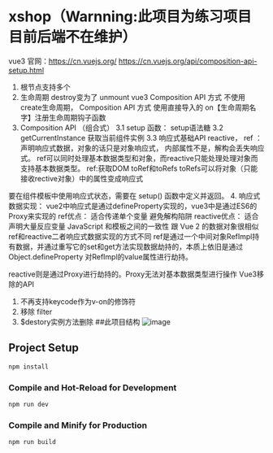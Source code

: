 # xshop（Warnning:此项目为练习项目目前后端不在维护）
vue3 官网：https://cn.vuejs.org/    https://cn.vuejs.org/api/composition-api-setup.html
1.  根节点支持多个
2.   生命周期 
destroy变为了 unmount
vue3 Composition API 方式  不使用create生命周期，
Composition API 方式   使用直接导入的 on【生命周期名字】注册生命周期钩子函数
3. Composition API （组合式）
3.1 setup
函数：
setup语法糖
3.2 getCurrentInstance
获取当前组件实例
3.3 响应式基础API
reactive， ref  ：声明响应式数据，对象的话只是对象响应式， 内部属性不是，解构会丢失响应式。
ref可以同时处理基本数据类型和对象，而reactive只能处理处理对象而支持基本数据类型。
ref:获取DOM 
toRef和toRefs
toRefs可以将对象（只能接收rective对象）中的属性变成响应式

要在组件模板中使用响应式状态，需要在 setup() 函数中定义并返回。 
4. 响应式数据实现：
vue2中响应式是通过defineProperty实现的，vue3中是通过ES6的Proxy来实现的
ref优点：
适合传递单个变量
避免解构陷阱
reactive优点： 
适合声明大量反应变量
JavaScript 和模板之间的一致性
跟 Vue 2 的数据对象很相似
ref和reactive二者响应式数据实现的方式不同
ref是通过一个中间对象RefImpl持有数据，并通过重写它的set和get方法实现数据劫持的，本质上依旧是通过Object.defineProperty 对RefImpl的value属性进行劫持。

reactive则是通过Proxy进行劫持的。Proxy无法对基本数据类型进行操作 
Vue3移除的API
1. 不再支持keycode作为v-on的修饰符
2. 移除 filter
3. $destory实例方法删除
##此项目结构
![image](https://github.com/SlinkX/shop/assets/144294415/93a43e84-eff3-4364-88ce-dce38c95bd00)

## Project Setup

```sh
npm install
```

### Compile and Hot-Reload for Development

```sh
npm run dev
```

### Compile and Minify for Production

```sh
npm run build
```
